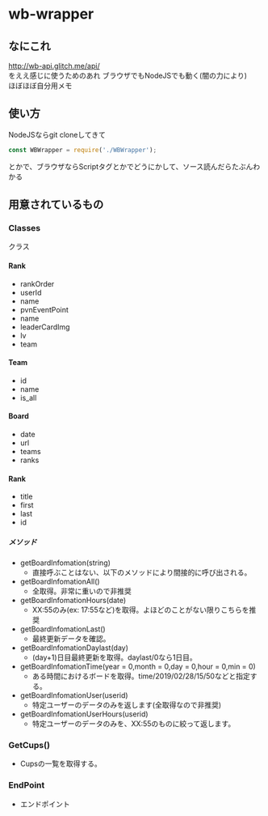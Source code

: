 # wb-wrapper
## なにこれ
http://wb-api.glitch.me/api/  
をええ感じに使うためのあれ
ブラウザでもNodeJSでも動く(闇の力により)  
ほぼほぼ自分用メモ

## 使い方
NodeJSならgit cloneしてきて
```javascript
const WBWrapper = require('./WBWrapper');
```
とかで、ブラウザならScriptタグとかでどうにかして、ソース読んだらたぶんわかる

## 用意されているもの
### Classes
 クラス
#### Rank
 - rankOrder
 - userId
 - name
 - pvnEventPoint
 - name
 - leaderCardImg
 - lv
 - team
#### Team
 - id
 - name
 - is_all
#### Board
 - date
 - url
 - teams
 - ranks
#### Rank
 - title
 - first
 - last
 - id
##### メソッド
 - getBoardInfomation(string)
    - 直接呼ぶことはない、以下のメソッドにより間接的に呼び出される。
 - getBoardInfomationAll()
    - 全取得。非常に重いので非推奨
 - getBoardInfomationHours(date)
    - XX:55のみ(ex: 17:55など)を取得。よほどのことがない限りこちらを推奨
 - getBoardInfomationLast()
    - 最終更新データを確認。
 - getBoardInfomationDaylast(day)
    - (day+1)日目最終更新を取得。daylast/0なら1日目。
 - getBoardInfomationTime(year = 0,month = 0,day = 0,hour = 0,min = 0)
    - ある時間におけるボードを取得。time/2019/02/28/15/50などと指定する。
 - getBoardInfomationUser(userid)
    - 特定ユーザーのデータのみを返します(全取得なので非推奨)
 - getBoardInfomationUserHours(userid)
    - 特定ユーザーのデータのみを、XX:55のものに絞って返します。

### GetCups()
 - Cupsの一覧を取得する。
### EndPoint
 - エンドポイント